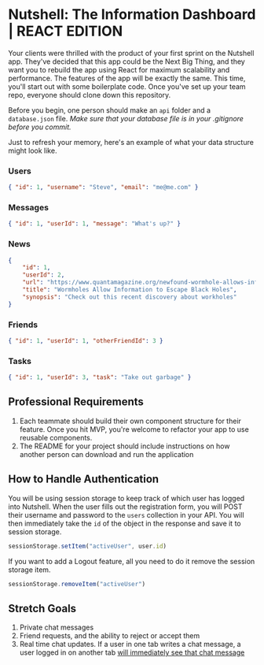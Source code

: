 # Nutshell: The Information Dashboard | REACT EDITION

Your clients were thrilled with the product of your first sprint on the Nutshell app. They've decided that this app could be the Next Big Thing, and they want you to rebuild the app using React for maximum scalability and performance. The features of the app will be exactly the same. This time, you'll start out with some boilerplate code. Once you've set up your team repo, everyone should clone down this repository. 

Before you begin, one person should make an `api` folder and a `database.json` file. *Make sure that your database file is in your .gitignore before you commit.*

Just to refresh your memory, here's an example of what your data structure might look like. 

### Users

```json
{ "id": 1, "username": "Steve", "email": "me@me.com" }
```

### Messages

```json
{ "id": 1, "userId": 1, "message": "What's up?" }
```

### News

```json
{
    "id": 1,
    "userId": 2,
    "url": "https://www.quantamagazine.org/newfound-wormhole-allows-information-to-escape-black-holes-20171023/",
    "title": "Wormholes Allow Information to Escape Black Holes",
    "synopsis": "Check out this recent discovery about workholes"
}
```

### Friends

```json
{ "id": 1, "userId": 1, "otherFriendId": 3 }
```

### Tasks

```json
{ "id": 1, "userId": 3, "task": "Take out garbage" }
```

## Professional Requirements

1. Each teammate should build their own component structure for their feature. Once you hit MVP, you're welcome to refactor your app to use reusable components. 
1. The README for your project should include instructions on how another person can download and run the application

## How to Handle Authentication

You will be using session storage to keep track of which user has logged into Nutshell. When the user fills out the registration form, you will POST their username and password to the `users` collection in your API. You will then immediately take the `id` of the object in the response and save it to session storage.

```js
sessionStorage.setItem("activeUser", user.id)
```

If you want to add a Logout feature, all you need to do it remove the session storage item.

```js
sessionStorage.removeItem("activeUser")
```

## Stretch Goals
1. Private chat messages
1. Friend requests, and the ability to reject or accept them
1. Real time chat updates. If a user in one tab writes a chat message, a user logged in on another tab [will immediately see that chat message](https://www.w3schools.com/jsreF/event_storage_storagearea.asp)


